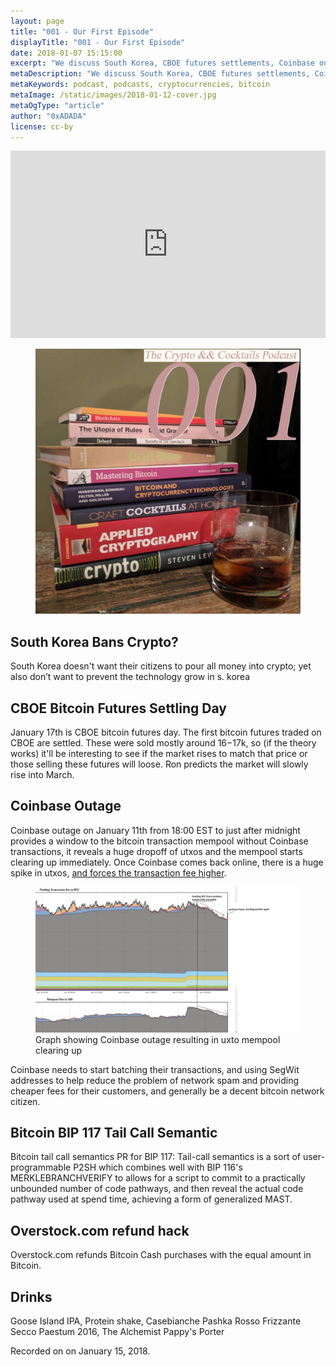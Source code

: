 ```yaml
---
layout: page
title: "001 - Our First Episode"
displayTitle: "001 - Our First Episode"
date: 2018-01-07 15:15:00
excerpt: "We discuss South Korea, CBOE futures settlements, Coinbase outage, and the Overstock.com hack…"
metaDescription: "We discuss South Korea, CBOE futures settlements, Coinbase outage, and the Overstock.com hack…"
metaKeywords: podcast, podcasts, cryptocurrencies, bitcoin
metaImage: /static/images/2018-01-12-cover.jpg
metaOgType: "article"
author: "0xADADA"
license: cc-by
---
```


<iframe width="100%" height="300" scrolling="no" frameborder="no" allow="autoplay" src="https://w.soundcloud.com/player/?url=https%3A//api.soundcloud.com/tracks/387375959&amp;color=%23ff5500&amp;auto_play=false&amp;hide_related=false&amp;show_comments=true&amp;show_user=true&amp;show_reposts=false&amp;show_teaser=true&amp;visual=true"></iframe>

<figure>
  <img src="/static/images/2018-01-12-cover.jpg"
    alt
    title">
</figure>

## South Korea Bans Crypto?

South Korea doesn't want their citizens to pour all money into crypto; yet also
don’t want to prevent the technology grow in s. korea

## CBOE Bitcoin Futures Settling Day

January 17th is CBOE bitcoin futures day. The first bitcoin futures traded on
CBOE are settled. These were sold mostly around $16-$17k, so (if the theory
works) it'll be interesting to see if the market rises to match that price or
those selling these futures will loose. Ron predicts the market will slowly rise
into March.

## Coinbase Outage

Coinbase outage on January 11th from 18:00 EST to just after midnight provides a
window to the bitcoin transaction mempool without Coinbase transactions, it
reveals a huge dropoff of utxos and the mempool starts clearing up immediately.
Once Coinbase comes back online, there is a huge spike in utxos, [and forces the
transaction fee higher](twitter.com/CivEkonom/status/951693684692701184).

<figure>
  <img src="/static/images/2018-01-12-uxtos.jpg"
    alt="Graph showing Coinbase outage resulting in uxto mempool clearing up"
    title="Graph showing Coinbase outage resulting in uxto mempool clearing up">
  <figcaption>Graph showing Coinbase outage resulting in uxto mempool clearing up</figcaption>
</figure>

Coinbase needs to start batching their transactions, and using SegWit addresses
to help reduce the problem of network spam and providing cheaper fees for their
customers, and generally be a decent bitcoin network citizen.

## Bitcoin BIP 117 Tail Call Semantic

Bitcoin tail call semantics PR for BIP 117: Tail-call semantics is a sort of
user-programmable P2SH which combines well with BIP 116's MERKLEBRANCHVERIFY to
allows for a script to commit to a practically unbounded number of code
pathways, and then reveal the actual code pathway used at spend time, achieving
a form of generalized MAST.

## Overstock.com refund hack

Overstock.com refunds Bitcoin Cash purchases with the equal amount in Bitcoin.


## Drinks

Goose Island IPA, Protein shake, Casebianche Pashka Rosso Frizzante
Secco Paestum 2016, The Alchemist Pappy's Porter

<aside>Recorded on on January 15, 2018.</aside>
